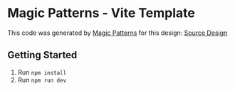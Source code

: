 # Magic Patterns - Vite Template

This code was generated by [Magic Patterns](https://magicpatterns.com) for this design: [Source Design](https://www.magicpatterns.com/c/pejf6wkclmgausc6vidviu)

## Getting Started

1. Run `npm install`
2. Run `npm run dev`
